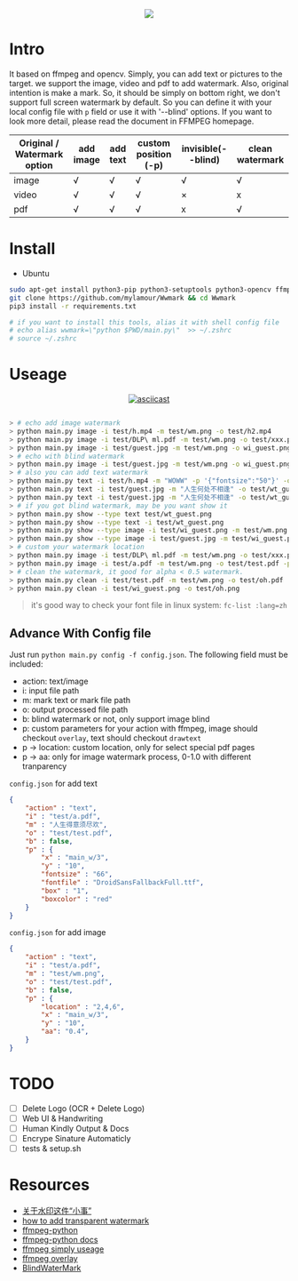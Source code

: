 <div align=center>
<img src="https://user-images.githubusercontent.com/12653147/74099251-93627880-4b5c-11ea-9340-823cbc9eede6.png" />
</div>


# Intro

It based on ffmpeg and opencv. Simply, you can add text or pictures to the target. we support the image, video and pdf to add watermark. Also, original intention is make a mark. So, it should be simply on bottom right, we don't support full screen watermark by default. So you can define it with your local config file with `p` field or use it with '--blind' options. If you want to look more detail, please read the document in FFMPEG homepage. 

| Original / Watermark option | add image | add text | custom position (-p) | invisible(--blind) | clean watermark |
|-----------------------------|-----------|----------|----------------------|--------------------|-----------------|
| image                       | √         | √        | √                    | √                  | √               |
| video                       | √         | √        | √                    | ×                  | x               |
| pdf                         | √         | √        | √                    | x                  | √               |

# Install

* Ubuntu

```bash
sudo apt-get install python3-pip python3-setuptools python3-opencv ffmpeg
git clone https://github.com/mylamour/Wwmark && cd Wwmark
pip3 install -r requirements.txt

# if you want to install this tools, alias it with shell config file
# echo alias wwmark=\"python $PWD/main.py\"  >> ~/.zshrc
# source ~/.zshrc

```

# Useage

<div align=center>

[![asciicast](https://asciinema.org/a/7cwAWEuXm3BN9E10hwhirTm5b.svg)](https://asciinema.org/a/7cwAWEuXm3BN9E10hwhirTm5b)

</div>

```bash

> # echo add image watermark
> python main.py image -i test/h.mp4 -m test/wm.png -o test/h2.mp4
> python main.py image -i test/DLP\ ml.pdf -m test/wm.png -o test/xxx.pdf
> python main.py image -i test/guest.jpg -m test/wm.png -o wi_guest.png
> # echo with blind watermark
> python main.py image -i test/guest.jpg -m test/wm.png -o wi_guest.png --blind
> # also you can add text watermark
> python main.py text -i test/h.mp4 -m "WOWW" -p '{"fontsize":"50"}' -o test/h3.mp4
> python main.py text -i test/guest.jpg -m "人生何处不相逢" -o test/wt_guest.png
> python main.py text -i test/guest.jpg -m "人生何处不相逢" -o test/wt_guest.png --blind
> # if you got blind watermark, may be you want show it
> python main.py show --type text test/wt_guest.png
> python main.py show --type text -i test/wt_guest.png
> python main.py show --type image -i test/wi_guest.png -m test/wm.png -o wm.show.png
> python main.py show --type image -i test/guest.jpg -m test/wi_guest.png -o wm.show.png
> # custom your watermark location
> python main.py image -i test/DLP\ ml.pdf -m test/wm.png -o test/xxx.pdf -p center
> python main.py image -i test/a.pdf -m test/wm.png -o test/test.pdf -p '{"x": "main_w-overlay_w-5","y": "5"}'
> # clean the watermark, it good for alpha < 0.5 watermark. 
> python main.py clean -i test/test.pdf -m test/wm.png -o test/oh.pdf
> python main.py clean -i test/wi_guest.png -o test/oh.png 
```

> it's good way to check your font file in linux system: `fc-list :lang=zh`

## Advance With Config file

Just run `python main.py config -f config.json`. The following field must be included:
* action: text/image
* i: input file path
* m: mark text or mark file path
* o: output processed file path
* b: blind watermark or not, only support image blind
* p: custom parameters for your action with ffmpeg, image should checkout `overlay`, text should checkout `drawtext`
* p -> location: custom location, only for select special pdf pages
* p -> aa: only for image watermark process, 0-1.0 with different tranparency

`config.json` for add text
```json
{
    "action" : "text",
    "i" : "test/a.pdf",
    "m" : "人生得意须尽欢",
    "o" : "test/test.pdf",
    "b" : false,
    "p" : { 
        "x" : "main_w/3",
        "y" : "10",
        "fontsize" : "66",
        "fontfile" : "DroidSansFallbackFull.ttf",
        "box" : "1",
        "boxcolor" : "red"        
    }
}
```

`config.json` for add image
```json
{
    "action" : "text",
    "i" : "test/a.pdf",
    "m" : "test/wm.png",
    "o" : "test/test.pdf",
    "b" : false,
    "p" : { 
        "location" : "2,4,6",
        "x" : "main_w/3",
        "y" : "10",
        "aa": "0.4",
    }
}

```

# TODO

* [ ] Delete Logo (OCR + Delete Logo)
* [ ] Web UI & Handwriting
* [ ] Human Kindly Output & Docs
* [ ] Encrype Sinature Automaticly
* [ ] tests & setup.sh

# Resources

* [关于水印这件“小事”](https://github.com/mylamour/blog/issues/71)
* [how to add transparent watermark](https://stackoverflow.com/questions/10918907/how-to-add-transparent-watermark-in-center-of-a-video-with-ffmpeg)
* [ffmpeg-python](https://github.com/kkroening/ffmpeg-python/)
* [ffmpeg-python docs](https://kkroening.github.io/ffmpeg-python/)
* [ffmpeg simply useage](http://iami.xyz/Image-Parse/)
* [ffmpeg overlay](https://ffmpeg.org/ffmpeg-filters.html#overlay-1)
* [BlindWaterMark](https://github.com/chishaxie/BlindWaterMark)